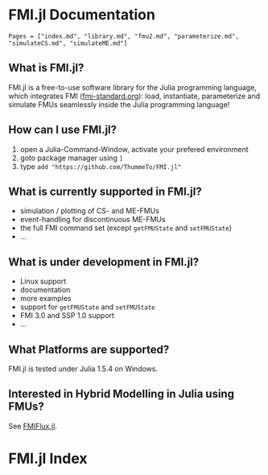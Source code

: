 
# FMI.jl Documentation

```@contents
Pages = ["index.md", "library.md", "fmu2.md", "parameterize.md", "simulateCS.md", "simulateME.md"]
```

## What is FMI.jl?
FMI.jl is a free-to-use software library for the Julia programming language, which integrates FMI ([fmi-standard.org](http://fmi-standard.org/)): load, instantiate, parameterize and simulate FMUs seamlessly inside the Julia programming language!

## How can I use FMI.jl?
1. open a Julia-Command-Window, activate your prefered environment
1. goto package manager using ```]```
1. type ```add "https://github.com/ThummeTo/FMI.jl"```

## What is currently supported in FMI.jl?
- simulation / plotting of CS- and ME-FMUs
- event-handling for discontinuous ME-FMUs
- the full FMI command set (except ```getFMUState``` and ```setFMUState```)
- ...

## What is under development in FMI.jl?
- Linux support
- documentation
- more examples
- support for ```getFMUState``` and ```setFMUState```
- FMI 3.0 and SSP 1.0 support
- ...

## What Platforms are supported?
FMI.jl is tested under Julia 1.5.4 on Windows.

## Interested in Hybrid Modelling in Julia using FMUs?
See [FMIFlux.jl](https://github.com/ThummeTo/FMIFlux.jl).



# FMI.jl Index

```@index
```
